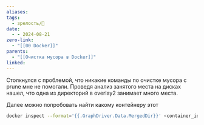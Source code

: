 ```yaml
---
aliases: 
tags:
  - зрелость/🌱
date:
  - - 2024-08-21
zero-link:
  - "[[00 Docker]]"
parents:
  - "[[Очистка мусора в Docker]]"
linked:
---
```

Столкнулся с проблемой, что никакие команды по очистке мусора с prune мне не помогали. Проведя анализ занятого места на дисках нашел, что одна из директорий в overlay2 занимает много места.


Далее можно попробовать найти какому контейнеру этот 
```bash
docker inspect --format='{{.GraphDriver.Data.MergedDir}}' <container_id>
```